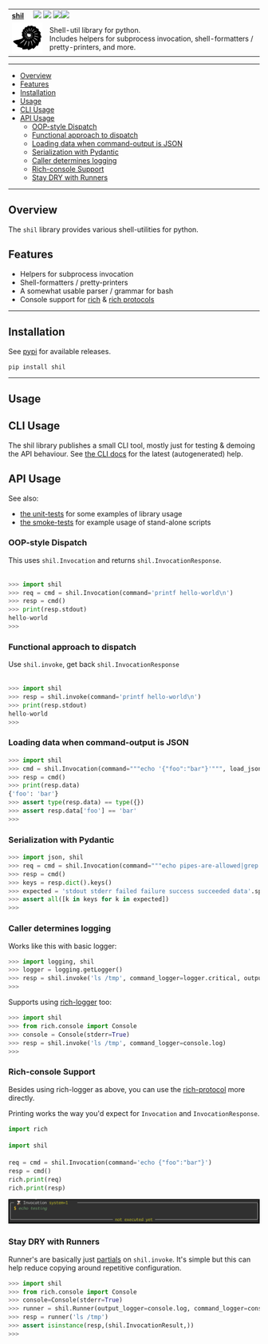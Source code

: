 <table>
  <tr>
    <td colspan=2>
      <strong><u>shil</u></strong>&nbsp;&nbsp;&nbsp;&nbsp;
      <a href=https://pypi.python.org/pypi/shil/><img src="https://img.shields.io/pypi/l/shil.svg"></a>
      <a href=https://pypi.python.org/pypi/shil/><img src="https://badge.fury.io/py/shil.svg"></a>
      <a href="https://github.com/elo-enterprises/shil/actions/workflows/python-publish.yml"><img src="https://github.com/elo-enterprises/shil/actions/workflows/python-publish.yml/badge.svg"></a><a href="https://github.com/elo-enterprises/shil/actions/workflows/python-test.yml"><img src="https://github.com/elo-enterprises/shil/actions/workflows/python-test.yml/badge.svg"></a>
    </td>
  </tr>
  <tr>
    <td width=15%><img src=img/icon.png style="width:150px"></td>
    <td>
      Shell-util library for python.  <br/>
      Includes helpers for subprocess invocation, shell-formatters / pretty-printers, and more.
      <br/>
    </td>
  </tr>
</table>

---------------------------------------------------------------------------------

  * [Overview](#overview)
  * [Features](#features)
  * [Installation](#installation)
  * [Usage](#usage)
  * [CLI Usage](#cli-usage)
  * [API Usage](#api-usage)
    * [OOP-style Dispatch](#oop-style-dispatch)
    * [Functional approach to dispatch](#functional-approach-to-dispatch)
    * [Loading data when command-output is JSON](#loading-data-when-command-output-is-json)
    * [Serialization with Pydantic](#serialization-with-pydantic)
    * [Caller determines logging](#caller-determines-logging)
    * [Rich-console Support](#rich-console-support)
    * [Stay DRY with Runners](#stay-dry-with-runners)


---------------------------------------------------------------------------------

## Overview

The `shil` library provides various shell-utilities for python.

## Features

* Helpers for subprocess invocation
* Shell-formatters / pretty-printers
* A somewhat usable parser / grammar for bash
* Console support for [rich](https://rich.readthedocs.io/en/stable/index.html) & [rich protocols](https://rich.readthedocs.io/en/stable/protocol.html)


---------------------------------------------------------------------------------

## Installation

See [pypi](https://pypi.org/project/shil/) for available releases.

```
pip install shil
```

---------------------------------------------------------------------------------

## Usage

## CLI Usage

The shil library publishes a small CLI tool, mostly just for testing & demoing the API behaviour. See [the CLI docs](docs/cli/) for the latest (autogenerated) help.

## API Usage

See also:

* [the unit-tests](tests/units) for some examples of library usage
* [the smoke-tests](tests/smoke/test.sh) for example usage of stand-alone scripts


### OOP-style Dispatch 

This uses `shil.Invocation` and returns `shil.InvocationResponse`.

```python

>>> import shil 
>>> req = cmd = shil.Invocation(command='printf hello-world\n')
>>> resp = cmd()
>>> print(resp.stdout)
hello-world
>>>
```

### Functional approach to dispatch

Use `shil.invoke`, get back `shil.InvocationResponse` 

```python

>>> import shil 
>>> resp = shil.invoke(command='printf hello-world\n')
>>> print(resp.stdout)
hello-world
>>>
```

### Loading data when command-output is JSON

```python
>>> import shil 
>>> cmd = shil.Invocation(command="""echo '{"foo":"bar"}'""", load_json=True)
>>> resp = cmd()
>>> print(resp.data)
{'foo': 'bar'}
>>> assert type(resp.data) == type({})
>>> assert resp.data['foo'] == 'bar'
>>>
```

### Serialization with Pydantic

```python
>>> import json, shil 
>>> req = cmd = shil.Invocation(command="""echo pipes-are-allowed|grep allowed""")
>>> resp = cmd()
>>> keys = resp.dict().keys()
>>> expected = 'stdout stderr failed failure success succeeded data'.split()
>>> assert all([k in keys for k in expected])
>>>
```

### Caller determines logging 

Works like this with basic logger:

```python
>>> import logging, shil 
>>> logger = logging.getLogger()
>>> resp = shil.invoke('ls /tmp', command_logger=logger.critical, output_logger=logger.warning)
>>>
```

Supports using [rich-logger](https://rich.readthedocs.io/en/stable/logging.html) too:

```python
>>> import shil 
>>> from rich.console import Console 
>>> console = Console(stderr=True)
>>> resp = shil.invoke('ls /tmp', command_logger=console.log)
>>>
```

### Rich-console Support

Besides using rich-logger as above, you can use the [rich-protocol](https://rich.readthedocs.io/en/stable/protocol.html) more directly.  

Printing works the way you'd expect for `Invocation` and `InvocationResponse`.

```python
import rich

import shil

req = cmd = shil.Invocation(command='echo {"foo":"bar"}')
resp = cmd()
rich.print(req)
rich.print(resp)
```

![rich console](img/rich-1.png)

### Stay DRY with Runners

Runner's are basically just [partials](https://en.wikipedia.org/wiki/Partial_application) on `shil.invoke`.  It's simple but this can help reduce copying around repetitive configuration.

```python
>>> import shil 
>>> from rich.console import Console 
>>> console=Console(stderr=True)
>>> runner = shil.Runner(output_logger=console.log, command_logger=console.log)
>>> resp = runner('ls /tmp')
>>> assert isinstance(resp,(shil.InvocationResult,))
>>>
```
